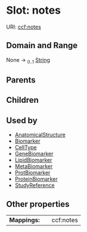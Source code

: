 
# Slot: notes




URI: [ccf:notes](http://purl.org/ccf/notes)


## Domain and Range

None &#8594;  <sub>0..1</sub> [String](types/String.md)

## Parents


## Children


## Used by

 * [AnatomicalStructure](AnatomicalStructure.md)
 * [Biomarker](Biomarker.md)
 * [CellType](CellType.md)
 * [GeneBiomarker](GeneBiomarker.md)
 * [LipidBiomarker](LipidBiomarker.md)
 * [MetaBiomarker](MetaBiomarker.md)
 * [ProtBiomarker](ProtBiomarker.md)
 * [ProteinBiomarker](ProteinBiomarker.md)
 * [StudyReference](StudyReference.md)

## Other properties

|  |  |  |
| --- | --- | --- |
| **Mappings:** | | ccf:notes |

